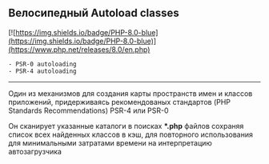 ##  Велосипедный Autoload classes

[![https://img.shields.io/badge/PHP-8.0-blue](https://img.shields.io/badge/PHP-8.0-blue)](https://www.php.net/releases/8.0/en.php)


    - PSR-0 autoloading
    - PSR-4 autoloading
____

Один из механизмов для создания карты пространств имен и классов приложений, придерживаясь
рекомендованых стандартов (PHP Standards Recommendations) PSR-4 или PSR-0

Он сканирует указанные каталоги в поисках **\*.php** файлов сохраняя список всех найденных классов в кэш,
для повторного использования для минимальными затратами времени на интерпретацию автозагрузчика 


